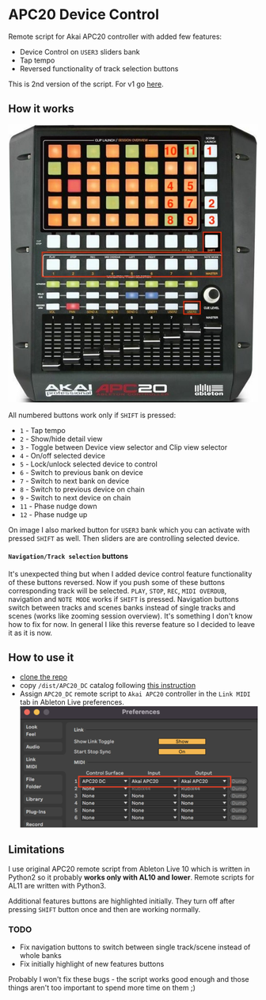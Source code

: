 # APC20 Device Control
Remote script for Akai APC20 controller with added few features:
- Device Control on `USER3` sliders bank
- Tap tempo
- Reversed functionality of track selection buttons

This is 2nd version of the script. For v1 go [here](https://github.com/tomekskuta/APC20_DC/tree/v1).

## How it works
![Akai APC20](./APC20.jpeg)

All numbered buttons work only if `SHIFT` is pressed:
- `1` - Tap tempo
- `2` - Show/hide detail view
- `3` - Toggle between Device view selector and Clip view selector
- `4` - On/off selected device
- `5` - Lock/unlock selected device to control
- `6` - Switch to previous bank on device
- `7` - Switch to next bank on device
- `8` - Switch to previous device on chain
- `9` - Switch to next device on chain
- `11` - Phase nudge down
- `12` - Phase nudge up

On image I also marked button for `USER3` bank which you can activate with pressed `SHIFT` as well. Then sliders are are controlling selected device.

#### `Navigation/Track selection` buttons
It's unexpected thing but when I added device control feature functionality of these buttons reversed. Now if you push some of these buttons corresponding track will be selected. `PLAY`, `STOP`, `REC`, `MIDI OVERDUB`, navigation and `NOTE MODE` works if `SHIFT` is pressed.
Navigation buttons switch between tracks and scenes banks instead of single tracks and scenes (works like zooming session overview). It's something I don't know how to fix for now.
In general I like this reverse feature so I decided to leave it as it is now.

## How to use it
- [clone the repo](https://docs.github.com/en/repositories/creating-and-managing-repositories/cloning-a-repository)
- copy `/dist/APC20_DC` catalog following [this instruction](https://help.ableton.com/hc/en-us/articles/209072009-Installing-third-party-remote-scripts)
- Assign `APC20_DC` remote script to `Akai APC20` controller in the `Link MIDI` tab in Ableton Live preferences.
![Remote Script assigning](./remote_script_assigning.png)

## Limitations
I use original APC20 remote script from Ableton Live 10 which is written in Python2 so it probably **works only with AL10 and lower**. Remote scripts for AL11 are written with Python3.

Additional features buttons are highlighted initially. They turn off after pressing `SHIFT` button once and then are working normally.

### TODO
- Fix navigation buttons to switch between single track/scene instead of whole banks
- Fix initially highlight of new features buttons

Probably I won't fix these bugs - the script works good enough and those things aren't too important to spend more time on them ;)